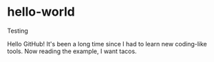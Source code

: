 # hello-world
Testing

Hello GitHub!  It's been a long time since I had to learn new coding-like tools.  Now reading the example, I want tacos. 
